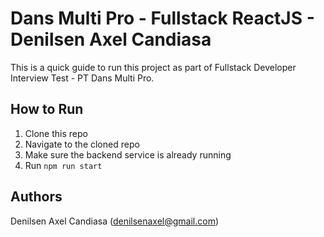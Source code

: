 # Dans Multi Pro - Fullstack ReactJS - Denilsen Axel Candiasa

This is a quick guide to run this project as part of Fullstack Developer Interview Test - PT Dans Multi Pro.

## How to Run

1. Clone this repo
2. Navigate to the cloned repo
3. Make sure the backend service is already running
4. Run `npm run start`

## Authors

Denilsen Axel Candiasa (denilsenaxel@gmail.com)

